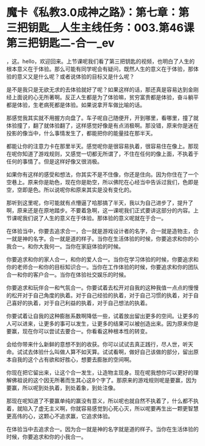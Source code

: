 # 魔卡《私教3.0成神之路》：第七章：第三把钥匙__人生主线任务：003.第46课 第三把钥匙二-合一_ev

，这。hello，欢迎回来。上节课呢我们看了第三把钥匙的视频，也明白了人生的根本意义在于体验。那么可能有同学呢会有疑问，既然人生的意义在于体验，那体验的意义又是什么呢？或者说体验的目标又是什么呢？

是不是我只是无欲无求的去体验就好了呢？如果这样的话，那还真是容易达到金刚经上面说的心无所著啊。反正人生都是为了体验嘛，贫穷富贵都是体验，奋斗躺平都是体验，生老病死都是体验。如果说拿开车做比喻的话。

那感觉我其实就不用握方向盘了。车子呢自己随便开，开到哪里，看哪里，撞了就体验撞了，翻了就体验翻了，这样感觉好像是有点消极啊。那没错，原来你是迷在投影的像当中，什么事情发生了，都能把你的能量挂在那半天。

都能让你的注意力卡在那里半天。感觉呢你是很容易执着，很容易住在像上。那现在呢你知道了游戏规则，又感觉一切都无所谓了，不住在任何的像上面，不执着于任何的事情了。但是这样好像又很消极。

如果你有这样的感受和想法，你其实不是不住像，你还是住向。因为你住在了一个空巷上。原来你是助色，现在你是助空，所以佛陀在心经当中告诉过我们，色即是空，空即是色。所以说呢你和原来其实是没有变化的。

那听到这里呢，你可能就有点懵逼了哈那搞了半天，我以为自己进步了，提升了啊，原来还是在原地踏步。不要着急啊，这一课呢我们正式要讲这部分的内容。上节课呢我们说了人生的意义在于体验。那体验的意义呢就在于合一。

在体验当中，你要去追求合一，合一就是游戏设计者的名字，合一就是造物主，合一就是神的名字。合一就是道的样子。当你在生活体验的时候，你要追求和你的小我合一。和你大我何一。当你在家庭体验的时候。

你要追求和你的家人合一，和你的爱人合一。当你在学习体验的时候，你要追求和你的老师合一和你的目标知识合一。当你在工作体验的时候，你要追求和你的团队合一和你的客户合一。当你在体验社交娱乐的时候。

你要追求和玩伴合一和气氛合一。你要试着去松开对自我的这种我值一点点的慢慢的松开对于自己角度的执着。对于自己经验的执着，对于自己习惯的执着，对于自己喜好的执着，对于自己利益的执着，对于自己想法的执着。

你要试着让自我的这种膨胀系数啊降低一些，试着放出留出更多的空间。让更多的人可以进来，让更多的事可以发生，让更多的结果可以被创造出来。因为原来你是要赢，现在你可以尝试去要合一。你看看这种根本性的转变。

会给你带来什么新鲜的意想不到的收获。你可以试试去真正践行，尽人世，听天命。试试去体验什么叫做人算不如天算。试试看啊，做好自己该做的部分，留出原本自我的这个占有欲和好胜心，想要去膨胀的空间啊。

你现在把它留出来，让这个合一发生，让造物主现身。现在呢我想你可以更好的理解佛祖说的这个因无所著而生其心这8个字了。那原来的游戏规则呢是要赢，因为要赢，所以呢到处执着，到处着象，到处注像。

那现在呢知道了不要赢单纯的赢没有意义，所以呢也就自然不执着了，什么都不执着，就陷入了虚无主义啊，你就容易感觉到心死心灭，所以呢要再生出一颗更智慧更高伟的心，这颗心不追求赢，它追求体验。

在体验当中去追求合一。因为合一就是神的名字就是道的样子。当你在生活体验的时候，你要追求和你的小我合一。

